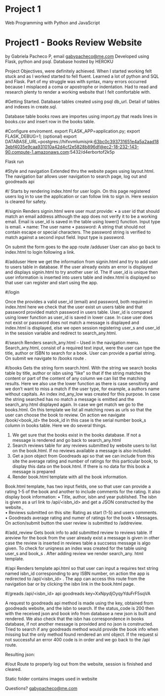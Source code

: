 # Project 1
Web Programming with Python and JavaScript

# Project1 - Books Review Website 
by Gabriela Pacheco P, email 
gabypacheco@me.com
Developed using Flask, python and psql.  Database hosted by HEROKU

Project Objectives, were definitely achieved.  When I started working felt stuck and as I worked started to fell fluent.  Learned a lot of python and SQL and Flask.  Part of my struggle was with syntax,  many errors occurred because I misplaced a coma or apostrophe or indentation. Had to read and research plenty to render a working website that I felt comfortable with.

#Getting Started.
Database tables created using psql db_url. 
Detail of tables and indexes in create.sql.

Database table books rows are importes using import.py that reads lines in books.csv and insert row in the books table.

#Configure enviroment.
export FLASK_APP=application.py;
export FLASK_DEBUG=1; (optional)
export DATABASE_URL=postgres://hifxvmlumisjnk:63bc0c393731651e4a5a2aad183ebf4035e9caa931010a42d4cf2e5828b896df@ec2-18-232-143-90.compute-1.amazonaws.com:5432/d4erbortof2k5p

Flask run

#Style and navigation
 Extended thru the website pages using layout.html.  
The navigation bar allows user navigation to search page, log out and goodreads api

#/ 
Starts by rendering  index.html for user login.  On this page registered users log in to use the application or can follow link to sign in.  Here session is cleared for safety.

#/signin
Renders signin.html were user must  provide: 
•	a user id that should match an email address although the app does not verify it to be a working email.  Email is  user_id is saved in the table using lower() function. Input type is email.
•	name: The user name
•	password: A string that should not contain escape or special characters.  The password string is verified to match against a second input field. Input type is password. 

On submit the form goes to the app route /adduser 
User can also go back to index.html to login following a link.

#/adduser
Here we get the information from signin.html and try to add user to users table in database.  If the user already exists an error is displayed and displays signin.html to try another user id.  The If user_id is unique then user information is inserted into users table and index.html is displayed so that user can register and start using the app.

#/login

Once the provides a valid user_id (email) and password, both required in index.html here we check that the user exist un users table and that password provided match password in users table.  User_id is compared using lower function as user_id is saved in lower case.  In case user does not exist or password does not match a message is displayed and index.html is displayed, else we open session registering  user_s  and user_id in the session variable and redirect to search_any.html.

#/search
Renders search_any.html – Used in the navigation menu.
Search_any.html, consist of a required text input, were the user can type the title, author or ISBN to search for a book.  User can provide a partial string. On submit we navigate to /books route .

#/books
Gets the string form search.html.  With the string we search books table by title, author or isbn using “like” so that if the string matches the content or part of the content of any column we can list the matching results.  Here we also use the lower function as there is case sensitivity and we don’t want to miss a match if the user type, for example, a authors name without capitals.  An index ind_any_low was created for this purpose.  In case the string searched has no match a message is emitted and the search_any.html displayed again.  In case we get match we go to the books.html.  On this template we list all matching rows as urls so that the user can choose the book to review.  On action we navigate /book/<book_id> the book_id in this case is the serial number book_s column in books table.
Here we do several things.
1.	We get sure that the books exist in the books database. If not a message is rendered and go back to search_any.html
2.	Search reviews table for any reviews submitted by website users to list on the book.html.  If no reviews available a message is also included.
3.	Get a json object from Goodreads api so that we can include from this site the average rating and number of ratings for this particular book, to display this data on the book.html.  If there is no data for this book a message is prepared
4.	Render book.html template with all the book information.

Book.html template, has two input fields, one so that user can provide a rating 1-5 of the book and another to include comments for the rating.  It also display book information:
•	Title, author, isbn and year published.   The isbn is given as a url link to /api/<isbn_id> and get a JSON constructed by the website.,  
•	Reviews submitted on this site:  Rating as start (1-5) and users comments. 
•	Goodreads average rating and numer of ratings for the book
•	Messages.
On action/submit button the user review is submitted to /addreview.

#/add_review
Gets book info to add submitted review to reviews table.  If areview for the book from the user already exist a message is given in other case the review is inserted in reviews table a succsess message is algo given.  To check for uniqness an index was created for the table using user_s  and book_s .
After adding review we render search_any. html template.

#/api
Renders template api.html so that user can input a requires text string named isbn_id corresponding to any ISBN number, on action the app is redirected to /api/<isbn_id> .   The app can access this route from the navigation bar or by clicking the isbn link in the book.html page.

#/greads
/api/<isbn_id>
api goodreads key=XxNpydjOyqyYduFrF5sqVA

A request to goodreads api method is made using the key, obtained from goodreads website, and the isbn to search.
If the status_code is 200 then with the received json and book info from database a new json is built and rendered.  We also check that the isbn has correspondence in books database, if not another message is provided and no json is constructed.  Tried to search if any goodreads method would provide the book info when missing but the only method found rendered an xml object. 
If the request si not successful an error 400 code is in order and we go back to the /api route.

Resulting json:

#/out
Route to properly log out from the website, session is finished and cleared.

Static folder contains images used in website

Questions? gabypacheco@me.com



